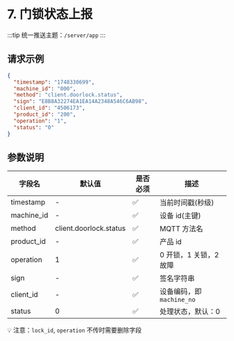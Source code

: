# 7. 门锁状态上报

:::tip
统一推送主题：`/server/app`
:::

## 请求示例

```json
{
  "timestamp": "1748330699",
  "machine_id": "000",
  "method": "client.doorlock.status",
  "sign": "E8B8A32274EA1EA14A2348A546C6AB98",
  "client_id": "4506173",
  "product_id": "200",
  "operation": "1",
  "status": "0"
}
```

## 参数说明

| 字段名     | 默认值                 | 是否必须 | 描述                      |
| ---------- | ---------------------- | -------- | ------------------------- |
| timestamp  | -                      | ✅       | 当前时间戳(秒级)          |
| machine_id | -                      | ✅       | 设备 id(主键)             |
| method     | client.doorlock.status | ✅       | MQTT 方法名               |
| product_id | -                      | ✅       | 产品 id                   |
| operation  | 1                      | ✅       | 0 开锁，1 关锁，2 故障    |
| sign       | -                      | ✅       | 签名字符串                |
| client_id  | -                      | ✅       | 设备编码，即 `machine_no` |
| status     | 0                      | ✅       | 处理状态，默认：0         |

💡 注意：`lock_id`, `operation` 不传时需要删除字段
